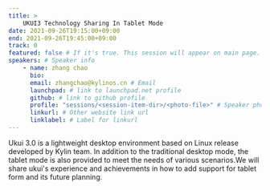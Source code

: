 ```yaml
---
title: >
    UKUI3 Technology Sharing In Tablet Mode 
date: 2021-09-26T19:15:00+09:00
end: 2021-09-26T19:45:00+09:00
track: 0
featured: false # If it's true. This session will appear on main page.
speakers: # Speaker info
    - name: zhang chao
      bio: 
      email: zhangchao@kylinos.cn # Email
      launchpad: # link to launchpad.net profile
      github: # link to github profile
      profile: "sessions/<session-item-dir>/<photo-file>" # Speaker photo
      linkurl: # Other website link url
      linklabel: # Label for linkurl
---
```

Ukui 3.0 is a lightweight desktop environment based on Linux release developed by Kylin team. In addition to the traditional desktop mode, the tablet mode is also provided to meet the needs of various scenarios.We will share ukui's experience and achievements in how to add support for tablet form and its future planning.


